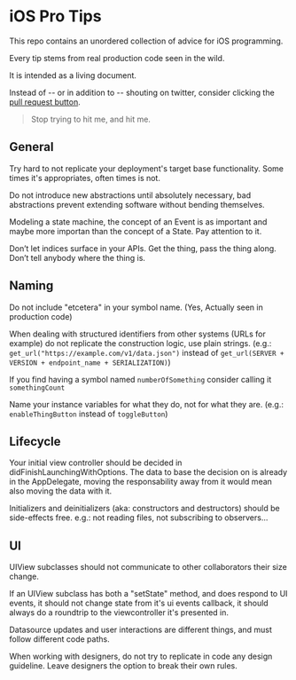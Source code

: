 iOS Pro Tips
============

This repo contains an unordered collection of advice for iOS
programming.

Every tip stems from real production code seen in the wild.

It is intended as a living document.

Instead of -- or in addition to -- shouting on twitter,
consider clicking the
[pull request button](https://github.com/biappi/iOS-Pro-Tips/pull/new/master).

> Stop trying to hit me, and hit me.

General
-------

Try hard to not replicate your deployment's target base functionality. Some times it's appropriates, often times is not.

Do not introduce new abstractions until absolutely necessary, bad abstractions prevent extending software without bending themselves.

Modeling a state machine, the concept of an Event is as important and maybe more importan than the concept of a State. Pay attention to it.

Don’t let indices surface in your APIs. Get the thing, pass the thing along. Don’t tell anybody where the thing is.

Naming
------

Do not include "etcetera" in your symbol name. (Yes, Actually seen in production code)

When dealing with structured identifiers from other systems (URLs for example) do not replicate the construction logic, use plain strings. (e.g.: `get_url("https://example.com/v1/data.json")` instead of `get_url(SERVER + VERSION + endpoint_name + SERIALIZATION)`)

If you find having a symbol named `numberOfSomething` consider calling it `somethingCount`

Name your instance variables for what they do, not for what they are. (e.g.: `enableThingButton` instead of `toggleButton`)

Lifecycle
---------

Your initial view controller should be decided in didFinishLaunchingWithOptions. The data to base the decision on is already in the AppDelegate, moving the responsability away from it would mean also moving the data with it.

Initializers and deinitializers (aka: constructors and destructors) should be side-effects free. e.g.: not reading files, not subscribing to observers...

UI
--

UIView subclasses should not communicate to other collaborators their size change.

If an UIView subclass has both a "setState" method, and does respond to UI events, it should not change state from it's ui events callback, it should always do a roundtrip to the viewcontroller it's presented in.

Datasource updates and user interactions are different things, and must follow different code paths.

When working with designers, do not try to replicate in code any design guideline. Leave designers the option to break their own rules.
